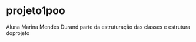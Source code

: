 # projeto1poo
Aluna Marina Mendes Durand 
parte da estruturação das classes e estrutura doprojeto 

